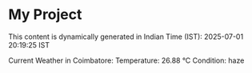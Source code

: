 # My Project

This content is dynamically generated in Indian Time (IST): 2025-07-01 20:19:25 IST


Current Weather in Coimbatore:
Temperature: 26.88 °C
Condition: haze
